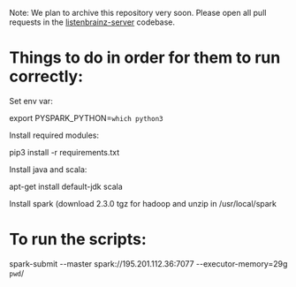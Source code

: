 Note: We plan to archive this repository very soon. Please open all pull requests in
the [listenbrainz-server](https://github.com/metabrainz/listenbrainz-server) codebase.

Things to do in order for them to run correctly:
================================================

Set env var:

export PYSPARK_PYTHON=`which python3`


Install required modules:

pip3 install -r requirements.txt

Install java and scala:

apt-get install default-jdk scala

Install spark (download 2.3.0 tgz for hadoop and unzip in /usr/local/spark


To run the scripts:
===================

spark-submit --master spark://195.201.112.36:7077 --executor-memory=29g `pwd`/<script> <args>

spark-submit --master spark://195.201.112.36:7077 --executor-memory=29g `pwd`/train_models.py df models
